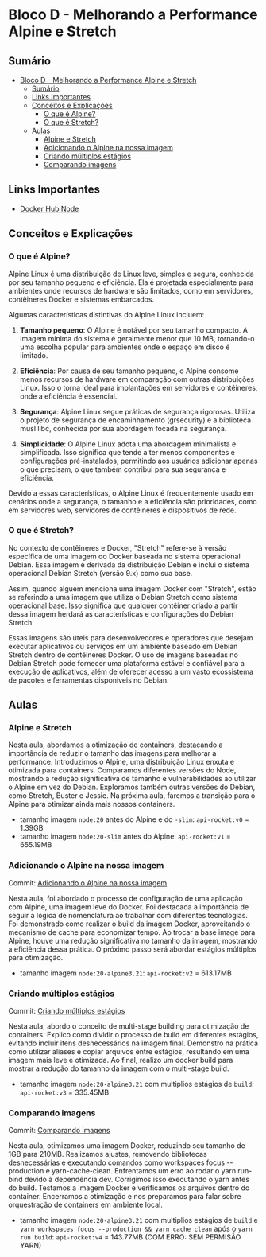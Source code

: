 # Bloco D - Melhorando a Performance Alpine e Stretch

## Sumário

- [Bloco D - Melhorando a Performance Alpine e Stretch](#bloco-d---melhorando-a-performance-alpine-e-stretch)
  - [Sumário](#sumário)
  - [Links Importantes](#links-importantes)
  - [Conceitos e Explicações](#conceitos-e-explicações)
    - [O que é Alpine?](#o-que-é-alpine)
    - [O que é Stretch?](#o-que-é-stretch)
  - [Aulas](#aulas)
    - [Alpine e Stretch](#alpine-e-stretch)
    - [Adicionando o Alpine na nossa imagem](#adicionando-o-alpine-na-nossa-imagem)
    - [Criando múltiplos estágios](#criando-múltiplos-estágios)
    - [Comparando imagens](#comparando-imagens)

## Links Importantes

- [Docker Hub Node](https://hub.docker.com/_/node/tags?name=20-alpine)

## Conceitos e Explicações

### O que é Alpine?

Alpine Linux é uma distribuição de Linux leve, simples e segura, conhecida por seu tamanho pequeno e eficiência. Ela é projetada especialmente para ambientes onde recursos de hardware são limitados, como em servidores, contêineres Docker e sistemas embarcados.

Algumas características distintivas do Alpine Linux incluem:

1. **Tamanho pequeno**: O Alpine é notável por seu tamanho compacto. A imagem mínima do sistema é geralmente menor que 10 MB, tornando-o uma escolha popular para ambientes onde o espaço em disco é limitado.

2. **Eficiência**: Por causa de seu tamanho pequeno, o Alpine consome menos recursos de hardware em comparação com outras distribuições Linux. Isso o torna ideal para implantações em servidores e contêineres, onde a eficiência é essencial.

3. **Segurança**: Alpine Linux segue práticas de segurança rigorosas. Utiliza o projeto de segurança de encaminhamento (grsecurity) e a biblioteca musl libc, conhecida por sua abordagem focada na segurança.

4. **Simplicidade**: O Alpine Linux adota uma abordagem minimalista e simplificada. Isso significa que tende a ter menos componentes e configurações pré-instalados, permitindo aos usuários adicionar apenas o que precisam, o que também contribui para sua segurança e eficiência.

Devido a essas características, o Alpine Linux é frequentemente usado em cenários onde a segurança, o tamanho e a eficiência são prioridades, como em servidores web, servidores de contêineres e dispositivos de rede.

### O que é Stretch?

No contexto de contêineres e Docker, "Stretch" refere-se à versão específica de uma imagem do Docker baseada no sistema operacional Debian. Essa imagem é derivada da distribuição Debian e inclui o sistema operacional Debian Stretch (versão 9.x) como sua base.

Assim, quando alguém menciona uma imagem Docker com "Stretch", estão se referindo a uma imagem que utiliza o Debian Stretch como sistema operacional base. Isso significa que qualquer contêiner criado a partir dessa imagem herdará as características e configurações do Debian Stretch.

Essas imagens são úteis para desenvolvedores e operadores que desejam executar aplicativos ou serviços em um ambiente baseado em Debian Stretch dentro de contêineres Docker. O uso de imagens baseadas no Debian Stretch pode fornecer uma plataforma estável e confiável para a execução de aplicativos, além de oferecer acesso a um vasto ecossistema de pacotes e ferramentas disponíveis no Debian.

## Aulas

### Alpine e Stretch

Nesta aula, abordamos a otimização de containers, destacando a importância de reduzir o tamanho das imagens para melhorar a performance. Introduzimos o Alpine, uma distribuição Linux enxuta e otimizada para containers. Comparamos diferentes versões do Node, mostrando a redução significativa de tamanho e vulnerabilidades ao utilizar o Alpine em vez do Debian. Exploramos também outras versões do Debian, como Stretch, Buster e Jessie. Na próxima aula, faremos a transição para o Alpine para otimizar ainda mais nossos containers.

- tamanho imagem `node:20` antes do Alpine e do `-slim`: `api-rocket:v0` = 1.39GB
- tamanho imagem `node:20-slim` antes do Alpine: `api-rocket:v1` = 655.19MB

### Adicionando o Alpine na nossa imagem

Commit: [Adicionando o Alpine na nossa imagem](https://github.com/rocketseat-education/devops-docker-containers/commit/f54fb9b11c870f8120dd70c29e420c727ed08201)

Nesta aula, foi abordado o processo de configuração de uma aplicação com Alpine, uma imagem leve do Docker. Foi destacada a importância de seguir a lógica de nomenclatura ao trabalhar com diferentes tecnologias. Foi demonstrado como realizar o build da imagem Docker, aproveitando o mecanismo de cache para economizar tempo. Ao trocar a base image para Alpine, houve uma redução significativa no tamanho da imagem, mostrando a eficiência dessa prática. O próximo passo será abordar estágios múltiplos para otimização.

- tamanho imagem `node:20-alpine3.21`: `api-rocket:v2` = 613.17MB

### Criando múltiplos estágios

Commit: [Criando múltiplos estágios](https://github.com/rocketseat-education/devops-docker-containers/commit/2e1bf92194fe5e19c10fd7b979303d52b91f2091)

Nesta aula, abordo o conceito de multi-stage building para otimização de containers. Explico como dividir o processo de build em diferentes estágios, evitando incluir itens desnecessários na imagem final. Demonstro na prática como utilizar aliases e copiar arquivos entre estágios, resultando em uma imagem mais leve e otimizada. Ao final, realizo um docker build para mostrar a redução do tamanho da imagem com o multi-stage build.

- tamanho imagem `node:20-alpine3.21` com multiplios estágios de `build`: `api-rocket:v3` = 335.45MB

### Comparando imagens

Commit: [Comparando imagens](https://github.com/rocketseat-education/devops-docker-containers/commit/6e3c5569760019e86b1d605ca59cf37c34e31840)

Nesta aula, otimizamos uma imagem Docker, reduzindo seu tamanho de 1GB para 210MB. Realizamos ajustes, removendo bibliotecas desnecessárias e executando comandos como workspaces focus --production e yarn-cache-clean. Enfrentamos um erro ao rodar o yarn run-bind devido à dependência dev. Corrigimos isso executando o yarn antes do build. Testamos a imagem Docker e verificamos os arquivos dentro do container. Encerramos a otimização e nos preparamos para falar sobre orquestração de containers em ambiente local.

- tamanho imagem `node:20-alpine3.21` com multiplios estágios de `build` e `yarn workspaces focus --production && yarn cache clean` após o `yarn run build`: `api-rocket:v4` = 143.77MB (COM ERRO: SEM PERMISÃO YARN)
